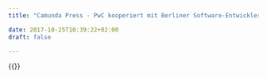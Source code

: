 ```yaml
---
title: "Camunda Press - PwC kooperiert mit Berliner Software-Entwickler Camunda | Camunda BPM"

date: 2017-10-25T10:39:22+02:00
draft: false

---
```

{{<press-single
title="PwC kooperiert mit Berliner Software-Entwickler Camunda"
text="•	Workflow-Automatisierung ist zentrales Element der Digitalisierung<br>•	PwC-Kunden profitieren künftig von umfassender Unterstützung bei der Automatisierung von Prozessen<br>•	Markt für Workflow-Automatisierung steigt bis 2023 auf 17 Milliarden US-Dollar<br><br>__Düsseldorf und Berlin, 29. April 2019__ Die Wirtschaftsprüfungs- und Beratungsgesellschaft PricewaterhouseCoopers (PwC) wird Mitglied des Partner-Programms von Camunda, einem Software-Hersteller für Prozessautomatisierung. Im Rahmen der Kooperation haben PwC-Kunden die Möglichkeit, die Produkte sowie die Plattform von Camunda zu nutzen, um ihre digitale Transformation voranzutreiben. <br><br>„Wer im heutigen Geschäftsumfeld wettbewerbsfähig bleiben will, muss die digitale Transformation intelligent angehen und Arbeitsabläufe automatisieren. Dafür braucht es eine Plattform, die sich mit dem wachsenden Unternehmen weiterentwickelt“, kommentiert Jakob Freund, CEO und Mitgründer des Software-Unternehmens Camunda, das eine solche Lösung entwickelt hat.<br><br>Als Camunda-Partner bietet PwC seinen Kunden Zugang zu dieser Plattform, die alle Phasen der Workflow-Automatisierung abdeckt: von der Gestaltung der Prozesse über die Ausführung bis hin zu fortlaufenden Verbesserungen. „Wir freuen uns sehr darauf, mit Camunda zusammenzuarbeiten. Durch die Partnerschaft können wir unseren Kunden eine schlanke, flexible Open-Source-Plattform bieten und ihnen dabei helfen, ihre Arbeitsabläufe zu automatisieren und die digitale Transformation zu beschleunigen“, kommentiert PwC-Partner Sven Kilz. <br><br>Experten gehen davon aus, dass der Markt für Workflow-Automatisierung bis zum Jahr 2023 auf 17 Milliarden US-Dollar pro Jahr steigen wird. 2017 lagen die Umsätze in diesem Segment bei knapp 5 Milliarden US-Dollar.<br><br>__Pressekontakt:__<br><br>Sebastian Göb <br>PwC | Marketing & Communications<br>Phone: +49 211 9815189 <br>Mobile: +49 160 91748524<br>Email: sebastian.goeb@pwc.com<br><br>Jessica Jaffe<br>Camunda | Sift Communications <br>Email: Jessica.Jaffe@siftpr.com <br><br><br>--<br><br>__Über PwC__<br>PwC betrachtet es als seine Aufgabe, gesellschaftliches Vertrauen aufzubauen und wichtige Probleme zu lösen. Mehr als 250.000 Mitarbeiter in 158 Ländern tragen hierzu mit hochwertigen, branchenspezifischen Dienstleistungen in den Bereichen Wirtschaftsprüfung, Steuer- und Unternehmensberatung bei.<br>Die Bezeichnung PwC bezieht sich auf das PwC-Netzwerk und/oder eine oder mehrere der rechtlich selbstständigen Netzwerkgesellschaften. Weitere Details unter www.pwc.com/structure.<br><br><br>__Über Camunda__<br>Camunda ist ein Softwarehersteller, der sich auf die Automatisierung von Prozessen spezialisiert hat. Das Unternehmen wurde 2008 gegründet und beschäftigt rund 100 Mitarbeiter am Hauptsitz in Berlin und an zwei Standorten in den USA (San Francisco und Denver). Camunda unterstützt seine Kunden dabei, Kernprozesse im Zuge der digitalen Transformation zu automatisieren. Zu den Kunden zählen unter anderem 24 Hour Fitness, AT&T, Lufthansa Technik und Zalando. Weitere Details unter https://camunda.com/.<br> <br><br>__Absender:__<br><br>Camunda Services GmbH<br>Zossener Straße 55-58<br>10961 Berlin<br>Amtsgericht Charlottenburg: HRB 113230 B<br>USt.-IdNr. DE 259 411 084<br>Geschäftsführer: Jakob Freund, Bernd Rücker<br>https://camunda.com <br><br><br>"
date="2019-04-29">}}